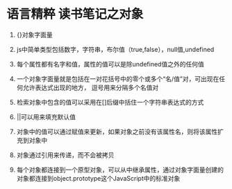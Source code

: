 # 语言精粹 读书笔记之对象

1. {}对象字面量

2. js中简单类型包括数字，字符串，布尔值（true,false），null值,undefined

3. 每个属性都有名字和值，属性的值可以是除undefined值之外的任何值

4. 一个对象字面量就是包括在一对花括号中的零个或多个“名/值”对，可出现在任何允许表达式出现的地方，
    逗号用来分隔多个名值对

5. 检索对象中包含的值可以采用在[]后缀中括住一个字符串表达式的方式

6. ||可以用来填充默认值

7. 对象中的值可以通过赋值来更新，如果对象之前没有该属性名，则将该属性扩充到对象中

8. 对象通过引用来传递，而不会被拷贝

9. 每个对象都连接到一个原型对象，可以从中继承属性，通过对象字面量创建的对象都连接到object.prototype这个JavaScript中的标准对象